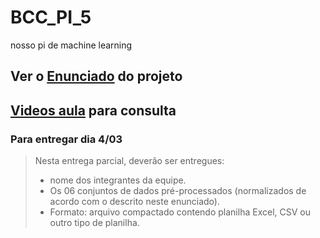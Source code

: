 # BCC_PI_5
nosso pi de machine learning

## Ver o [Enunciado](https://docs.google.com/document/d/1KMhviI2vlMpBUwwVYIJ7xQVnJfs1S8F1BxdusB5R8Zw/edit#heading=h.3zuzercjv3zu) do projeto

## [Videos aula](https://www.youtube.com/playlist?list=PLbbFJ2MmYjeOcPXXvZkRj-ouaIboUX2mH) para consulta

### Para entregar dia 4/03
> Nesta entrega parcial, deverão ser entregues:
>
> - nome dos integrantes da equipe.
> - Os 06 conjuntos de dados pré-processados (normalizados de acordo com o descrito neste enunciado).
> - Formato: arquivo compactado contendo planilha Excel, CSV ou outro tipo de planilha.
